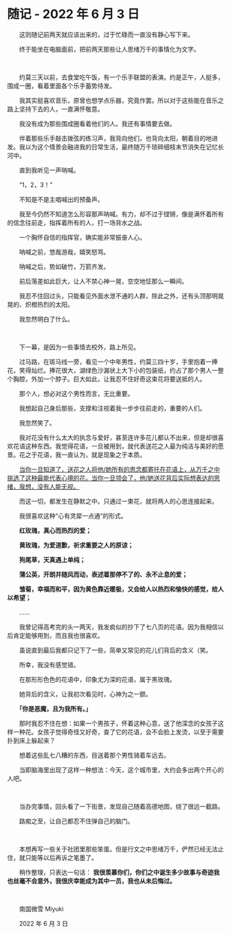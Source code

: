 # 随记 - 2022 年 6 月 3 日

　　这则随记前两天就应该出来的，过于忙碌而一直没有静心写下来。

　　终于能坐在电脑面前，把前两天那些让人思绪万千的事情化为文字。

<br>

　　约莫三天以前，去食堂吃午饭，有一个乐手联盟的表演。约是正午，人挺多，围成一圈，看着里面各个乐手蓄势待发。

　　我其实挺喜欢音乐，原曾也想学点乐器，究竟作罢。所以对于这些能在音乐之路上坚持下去的人，一直满怀敬意。

　　我没有成为那些围成圈看着他们的人。我还有事情要去做。

　　伴着那些乐手敲击拨弦的练习声，我背向他们，也背向太阳，朝着目的地进发。我以为这个情景会融进我的日常生活，最终随万千琐碎细枝末节消失在记忆长河中。

　　直到我听见一声呐喊。

　　“1，2，3！”

　　不知是不是主唱喊出的预备声。

　　我至今仍然不知道怎么形容那声呐喊。有力，却不过于铿锵，像是满怀着所有的信念往前走，指挥着所有的人，打一场背水之战。

　　一个胸怀自信的指挥官，确实能非常振奋人心。

　　呐喊之前，悠哉游哉，嬉笑怒骂。

　　呐喊之后，势如破竹，万箭齐发。

　　前后落差如此巨大，让人不禁心神一晃，空空地怔那么一瞬间。

　　我忍不住回过头，只能看见外面水泄不通的人群，除此之外，还有头顶那明晃晃的、炽橙热烈的太阳。

　　我忽然明白了什么。

<br>

　　下一幕，是因为一些事情去校外，路上所见。

　　过马路，在斑马线一旁，看见一个中年男性，约莫三四十岁，手里抱着一捧花，笑得灿烂。捧花很大，湖绿色沙漏状上大下小的包装纸，约占了那个男人一整个胸腔，外加一个脖子。巨大如此，让我忍不住好奇这束花将要送抵的人。

　　那个人，想必对这个男性而言，无比重要。

　　我想起自己身后那些，支撑和注视着我一步步往前走的，重要的人们。

　　我忽然笑了。

　　我对花没有什么太大的执念与爱好，甚至连许多花儿都认不出来，但是却很喜欢花语这种东西。我觉得花语，一旦被用到，就代表送花之人最为纯洁与美好的愿景。花之于花语，我一直认为，就是现象之于本质。

　　<u>当你一旦知道了，送花之人将他/她所有的思念都寄托在花语上，从万千之中挑选了这种最能代表心境的花。当你一旦领会了，他/她送花背后实际想表达的思绪，我想，没有人能无视。</u>

　　而这一切，都发生在静默之中。只通过一束花，就将两人的心思连接起来。

　　我很喜欢这种“心有灵犀一点通”的形式。

　　**红玫瑰，真心而热烈的爱；**

　　**黄玫瑰，为爱道歉，祈求重要之人的原谅；**

　　**狗尾草，天真遇上单纯；**

　　**蒲公英，开朗并随风而动，表述着那停不了的、永不止息的爱；**

　　**雏菊，幸福而和平，因为黄色靠近暖极，又会给人以热烈和愉快的感觉，给人以希望；**

　　……

　　我曾记得高考完的头一两天，我发疯似的抄下了七八页的花语。因为我相信以后肯定能够用到，而且我也很喜欢。

　　虽说直到最后我都只记下了一些，简单又常见的花儿们背后的含义（笑。

　　所幸，我没有感觉错。

　　在那形形色色的花语中，印象尤为深的花语，属于黑玫瑰。

　　她背后的含义，让我初次看见时，心神为之一颤。

　　**「你是恶魔，且为我所有。」**

　　那时我忍不住在想：如果一个男孩子，怀着这种心意，送了他深念的女孩子这样一种花。女孩子觉得奇怪又好奇，查了它的花语，会不会脸上发烫，以至于需要扑到床上躲起来？

　　想着这些乱七八糟的东西，目送着那个男性骑着车远去。

　　当即脑海里出现了这样一种想法：今天，这个城市里，大约会多出两个开心的人吧。

<br>

　　当办完事情，回头看了一下街景，发现自己随着高德地图，绕了很远一截路。

　　路痴之至，让自己都忍不住弹自己的脑门。

<br>

　　本想再写一些关于社团里那些笨蛋。但是行文之中思绪万千，俨然已经无法止住，就只能等以后再诉之笔墨了。

　　稍作整理，只表达一句话： **我很羡慕你们，你们之中诞生多少故事与奇迹我也丝毫不会意外，我很庆幸能成为其中一员，我也从未后悔过。**

<br>

　　南国微雪 Miyuki

　　2022 年 6 月 3 日

